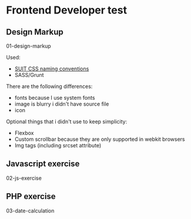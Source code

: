 # Frontend Developer test

## Design Markup

01-design-markup

Used:
- [SUIT CSS naming conventions](https://github.com/suitcss/suit/blob/master/doc/naming-conventions.md)
- SASS/Grunt

There are the following differences:
- fonts because I use system fonts
- image is blurry i didn't have source file
- icon

Optional things that i didn't use to keep simplicity:
- Flexbox
- Custom scrollbar because they are only supported in webkit browsers
- Img tags (including srcset attribute)

## Javascript exercise

02-js-exercise

## PHP exercise

03-date-calculation